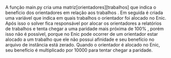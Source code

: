 A função main.py cria uma matriz[orientadores][trabalhos] que indica o benefício dos orientadores em relação aos trabalhos
. Em seguida é criada uma variável que indica em quais trabalhos o orientador foi alocado no Enic. Após isso o solver
fica responsável por alocar os orientadores a relatórios de trabalhos e tenta chegar a uma paridade mais próxima de 100%
, porém isso não é possível, porque no Enic pode ocorrer de um orientador estar alocado a um trabalho que ele não possui afinidade
e seu benefício no arquivo de instância está zerado. Quando o orientador é alocado no Enic, seu benefício é multiplicado por 10000
para tentar chegar a paridade.
